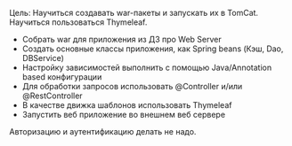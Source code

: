 Цель: Научиться создавать war-пакеты и запускать их в TomCat. Научиться пользоваться Thymeleaf.
- Собрать war для приложения из ДЗ про Web Server
- Создать основные классы приложения, как Spring beans (Кэш, Dao, DBService)
- Настройку зависимостей выполнить с помощью Java/Annotation based конфигурации
- Для обработки запросов использовать @Controller и/или @RestController
- В качестве движка шаблонов использовать Thymeleaf
- Запустить веб приложение во внешнем веб сервере

Авторизацию и аутентификацию делать не надо.